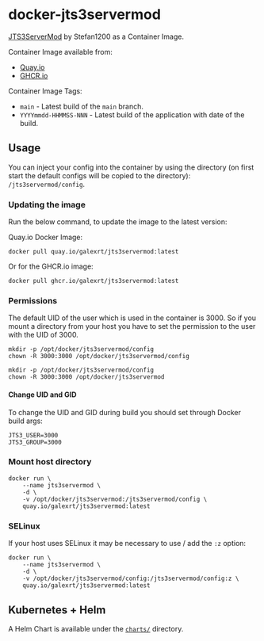 # docker-jts3servermod

[JTS3ServerMod](https://jts3servermod.de/) by Stefan1200 as a Container Image.

Container Image available from:

* [Quay.io](https://quay.io/repository/galexrt/jts3servermod)
* [GHCR.io](https://github.com/users/galexrt/packages/container/package/vlc)

Container Image Tags:

* `main` - Latest build of the `main` branch.
* `YYYYmmdd-HHMMSS-NNN` - Latest build of the application with date of the build.

## Usage

You can inject your config into the container by using the directory (on first start the default configs will be copied to the directory): `/jts3servermod/config`.

### Updating the image

Run the below command, to update the image to the latest version:

Quay.io Docker Image:

```shell
docker pull quay.io/galexrt/jts3servermod:latest
```

Or for the GHCR.io image:

```shell
docker pull ghcr.io/galexrt/jts3servermod:latest
```
### Permissions

The default UID of the user which is used in the container is 3000.
So if you mount a directory from your host you have to set the permission to the user with the UID of 3000.

```shell
mkdir -p /opt/docker/jts3servermod/config
chown -R 3000:3000 /opt/docker/jts3servermod/config
```

```shell
mkdir -p /opt/docker/jts3servermod/config
chown -R 3000:3000 /opt/docker/jts3servermod
```

#### Change UID and GID

To change the UID and GID during build you should set through Docker build args:

```shell
JTS3_USER=3000
JTS3_GROUP=3000
```

### Mount host directory

```shell
docker run \
    --name jts3servermod \
    -d \
    -v /opt/docker/jts3servermod:/jts3servermod/config \
    quay.io/galexrt/jts3servermod:latest
```

### SELinux

If your host uses SELinux it may be necessary to use / add the `:z` option:

```shell
docker run \
    --name jts3servermod \
    -d \
    -v /opt/docker/jts3servermod/config:/jts3servermod/config:z \
    quay.io/galexrt/jts3servermod:latest
```

## Kubernetes + Helm

A Helm Chart is available under the [`charts/`](charts/) directory.
